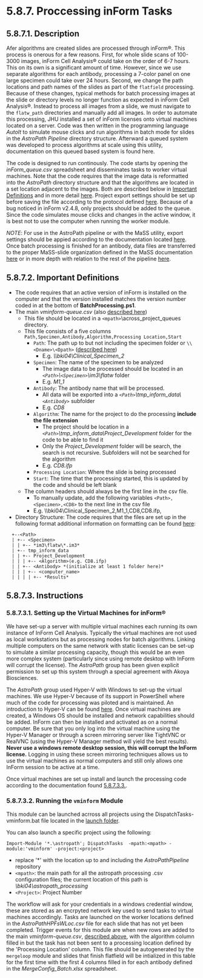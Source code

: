 # 5.8.7. Proccessing inForm Tasks 
## 5.8.7.1. Description
Afer algorithms are created slides are processed through inForm®. This process is onerous for a few reasons. First, for whole slide scans of 100-3000 images, inForm Cell Analysis® could take on the order of 6-7 hours. This on its own is a significant amount of time. However, since we use separate algorithms for each antibody, processing a 7-color panel on one large specimen could take over 24 hours. Second, we change the path locations and path names of the slides as part of the ```flatfield``` processing. Because of these changes, typical methods for batch processing images at the slide or directory levels no longer function as expected in inForm Cell Analysis®. Instead to process all images from a slide, we must navigate to the ```flatw_path``` directories and manually add all images. In order to automate this processing, JHU installed a set of inForm licenses onto virtual machines located on a server. Code was then written in the programming language *AutoIt* to simulate mouse clicks and run algorithms in batch mode for slides in the *AstroPath Pipeline* directory structure. Afterward a queued system was developed to process algorithms at scale using this utility, documentation on this queued based system is found here.

The code is designed to run continously. The code starts by opening the *inForm_queue.csv* spreadsheet and disseminates tasks to worker virtual machines. Note that the code requires that the image data is reformatted into the *AstroPath* directory structure and that the algorithms are located in a set location adjacent to the images. Both are described below in [Important Definitions](#5872-important-definitions) and in more detail [here](../../../scans/docs/DirectoryOrganization.md#46-directory-organization "Title"). Project export settings should be set up before saving the file according to the protocol defined [here](SavingProjectsfortheinFormJHUProcessingFarm.md#584-saving-projects-for-the-inform-jhu-processing-farm). Because of a bug noticed in inForm v2.4.8, only projects should be added to the queue. Since the code simulates mouse clicks and changes in the active window, it is best not to use the computer when running the worker module. 

*NOTE*: For use in the AstroPath pipeline or with the MaSS utility, export settings should be appied according to the documentation located [here](SavingProjectsfortheinFormJHUProcessingFarm.md#584-saving-projects-for-the-inform-jhu-processing-farm). Once batch processing is finished for an antibody, data files are transferred to the proper MaSS-slide organization defined in the MaSS documentation [here](../../mergeloop/MaSS#merge-a-single-sample-mass) or in more depth with relation to the rest of the pipeline [here](../../../scans/docs/DirectoryOrganization.md#46-directory-organization). 

## 5.8.7.2. Important Definitions
- The code requires that an active version of inForm is installed on the computer and that the version installed matches the version number coded in at the bottom of **BatchProcessing.ps1**.
- The main *vminform-queue.csv* (also [described here](AddingSlidestotheinFormQueue.md#5853-instructions))
  - This file should be located in a ```<mpath>```\across_project_queues directory. 
  - This file consists of a five columns ```Path,Specimen,Antibody,Algorithm,Processing Location,Start```
    - ```Path```: The path up to but not including the specimen folder or ```\\<Dname>\<Dpath>``` ([described here](../../../scans/docs/Definitions.md/#432-path-definitions))
      - E.g. *\\\\bki04\Clinical_Specimen_2* 
    - ```Specimen```: The name of the specimen to be analyzed
      - The image data to be processed should be located in an *```<Path>```\\```<Specimen>```\\im3\\flatw* folder 
      - E.g. *M1_1*
    - ```Antibody```: The antibody name that will be processed.
      - All data will be exported into a *```<Path>```\\tmp_inform_data\\```<Antibody>```* subfolder
      - E.g. *CD8*
    - ```Algorithm```: The name for the project to do the processing **include the file extension**
      - The project should be location in a *```<Path>```\\tmp_inform_data\\Project_Development* folder for the code to be able to find it
      - Only the *Project_Development* folder will be search, the search is not recursive. Subfolders will not be searched for the algorithm
      - E.g. *CD8.ifp*
    - ```Processing Location```: Where the slide is being processed
    - ```Start```: The time that the processing started, this is updated by the code and should be left blank
  - The column headers should always be the first line in the csv file.
    - To manually update, add the following variables ```<Path>,<Specimen>,<CD8>``` to the next line in the csv file
    - E.g. \\\\bki04\Clinical_Specimen_2,M1_1,CD8,CD8.ifp,
- Directory Structure: The code requires that the files are set up in the following format additional information on formatting can be found [here](../../../scans/docs/DirectoryOrganization.md#46-directory-organization "Title"): <br>
```
  +--<Path>
  | +-- <Specimen>
  | | +-- *im3\flatw\*.im3*
  | +-- tmp_inform_data 
  | | +-- Project_Development 
  | | | +-- <Algorithm>(e.g. CD8.ifp) 
  | | +-- <Antibody> *(initialize at least 1 folder here)*
  | | | +-- <computer_name>
  | | | | +-- *Results*
``` 
## 5.8.7.3. Instructions
### 5.8.7.3.1. Setting up the Virtual Machines for inForm®
We have set-up a server with multiple virtual machines each running its own instance of InForm Cell Analysis. Typically the virtual machines are not used as local workstations but as processing nodes for batch algorithms. Linking multiple computers on the same network with static licenses can be set-up to simulate a similar processing capacity, though this would be an even more complex system (particularly since using remote desktop with InForm will corrupt the license). The *AstroPath* group has been given explicit permission to set up this system through a special agreement with Akoya Biosciences. 

The *AstroPath* group used Hyper-V with Windows to set-up the virtual machines. We use Hyper-V because of its support in PowerShell where much of the code for processing was piloted and is maintained. An introduction to Hyper-V can be found [here](https://docs.microsoft.com/en-us/virtualization/hyper-v-on-windows/about/). Once virtual machines are created, a Windows OS should be installed and network capabilities should be added. InForm can then be installed and activated as on a normal computer. Be sure that you only log into the virtual machine using the Hyper-V Manager or through a screen mirroring server like TightVNC or RealVNC (using the Hyper-V Manager method will yield the best results). **Never use a windows remote desktop session, this will corrupt the InForm license.** Logging in using these screen mirroring techniques allows us to use the virtual machines as normal computers and still only allows one InForm session to be active at a time. 

Once virtual machines are set up install and launch the processing code according to the documentation found [5.8.7.3.3.](#58732-running-the-vminform-module).

### 5.8.7.3.2. Running the ```vminform``` Module
This module can be launched acrross all projects using the DispatchTasks-vminform.bat file located in the [launch folder](../../../launch). 

You can also launch a specific project using the following:
```
Import-Module '*.\astropath'; DispatchTasks  -mpath:<mpath> -module:'vminform' -project:<project>
```
- replace '\*' with the location up to and including the *AstroPathPipeline* repository
- ```<mpath>```: the main path for all the astropath processing .csv configuration files; the current location of this path is *\\bki04\astropath_processing*
- ```<Project>```: Project Number

The workflow will ask for your credentials in a windows credential window, these are stored as an encrpyted network key used to send tasks to virtual machines accordingly. Tasks are launched on the worker locations defined in the *AstroPathHPFsWLoc.csv* file for each slide that has not yet been completed. Trigger events for this module are when new rows are added to the main *vminform-queue.csv*, [described above](#5872-important-definitions), with the algorithm column filled in but the task has not been sent to a processing location defined by the 'Processing Location' column. This file should be autogenerated by the ```mergeloop``` module and slides that finish flatfield will be intialized in this table for the first time with the first 4 columns filled in for each antibody defined in the *MergeConfig_Batch.xlsx* spreadsheet.
